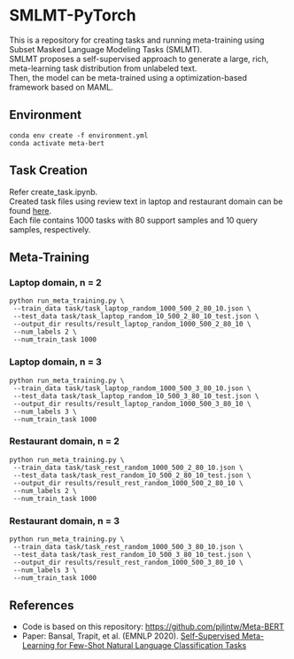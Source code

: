 # SMLMT-PyTorch
This is a repository for creating tasks and running meta-training using Subset Masked Language Modeling Tasks (SMLMT). <br />
SMLMT proposes a self-supervised approach to generate a large, rich, meta-learning task distribution from unlabeled text. <br />
Then, the model can be meta-trained using a optimization-based framework based on MAML.

## Environment
```
conda env create -f environment.yml
conda activate meta-bert
```

## Task Creation
Refer create_task.ipynb. <br />
Created task files using review text in laptop and restaurant domain can be found [here](https://github.com/hjkim811/SMLMT-PyTorch/tree/main/task). <br />
Each file contains 1000 tasks with 80 support samples and 10 query samples, respectively.

## Meta-Training
### Laptop domain, n = 2
```
python run_meta_training.py \
 --train_data task/task_laptop_random_1000_500_2_80_10.json \
 --test_data task/task_laptop_random_10_500_2_80_10_test.json \
 --output_dir results/result_laptop_random_1000_500_2_80_10 \
 --num_labels 2 \
 --num_train_task 1000
```
### Laptop domain, n = 3
```
python run_meta_training.py \
 --train_data task/task_laptop_random_1000_500_3_80_10.json \
 --test_data task/task_laptop_random_10_500_3_80_10_test.json \
 --output_dir results/result_laptop_random_1000_500_3_80_10 \
 --num_labels 3 \
 --num_train_task 1000
```
### Restaurant domain, n = 2
```
python run_meta_training.py \
 --train_data task/task_rest_random_1000_500_2_80_10.json \
 --test_data task/task_rest_random_10_500_2_80_10_test.json \
 --output_dir results/result_rest_random_1000_500_2_80_10 \
 --num_labels 2 \
 --num_train_task 1000
```
### Restaurant domain, n = 3
```
python run_meta_training.py \
 --train_data task/task_rest_random_1000_500_3_80_10.json \
 --test_data task/task_rest_random_10_500_3_80_10_test.json \
 --output_dir results/result_rest_random_1000_500_3_80_10 \
 --num_labels 3 \
 --num_train_task 1000
```
 
## References
- Code is based on this repository: https://github.com/pjlintw/Meta-BERT
- Paper: Bansal, Trapit, et al. (EMNLP 2020). [Self-Supervised Meta-Learning for Few-Shot Natural Language Classification Tasks](https://arxiv.org/pdf/2009.08445.pdf)
